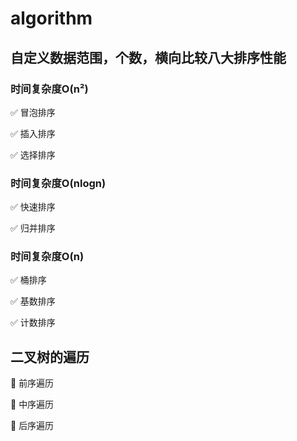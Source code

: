 # algorithm
## 自定义数据范围，个数，横向比较八大排序性能
### 时间复杂度O(n²)
:white_check_mark: 冒泡排序

:white_check_mark: 插入排序

:white_check_mark: 选择排序
### 时间复杂度O(nlogn)
:white_check_mark: 快速排序

:white_check_mark: 归并排序
### 时间复杂度O(n)
:white_check_mark: 桶排序

:white_check_mark: 基数排序

:white_check_mark: 计数排序
## 二叉树的遍历
:wrench: 前序遍历

:wrench: 中序遍历

:wrench: 后序遍历
